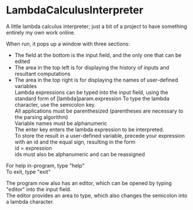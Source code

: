 LambdaCalculusInterpreter
=========================

A little lambda calculus interpreter; just a bit of a project to have something entirely my own work online.  

When run, it pops up a window with three sections:
- The field at the bottom is the input field, and the only one that can be 
edited
- The area in the top left is for displaying the history of inputs and resultant
computations
- The area in the top right is for displaying the names of user-defined
variables  
Lambda expressions can be typed into the input field, using the standard form of
[lambda]param.expression
To type the lambda character, use the semicolon key.  
All applications must be parenthesized (parentheses are necessary to the
parsing algorithm)  
Variable names must be alphanumeric  
The enter key enters the lambda expression to be interpreted.  
To store the result in a user-defined variable, precede your expression with an id and the equal sign, resulting in the form  
  id = expression  
ids must also be alphanumeric and can be reassigned  

For help in-program, type "help"  
To exit, type "exit"  

The program now also has an editor, which can be opened by typing "editor"
into the input field.  
The editor provides an area to type, which also changes the semicolon into a
lambda character.
